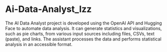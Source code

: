 # Ai-Data-Analyst_Izz
The AI Data Analyst project is developed using the OpenAI API and Hugging Face to automate data analysis. It can generate statistics and visualizations, such as pie charts, from various input sources including files, CSVs, text (paste), and links. The assistant processes the data and performs statistical analysis in an accessible format.
